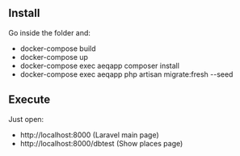 ## Install
Go inside the folder and:
- docker-compose build
- docker-compose up
- docker-compose exec aeqapp composer install
- docker-compose exec aeqapp php artisan migrate:fresh --seed

## Execute
Just open:
- http://localhost:8000 (Laravel main page)
- http://localhost:8000/dbtest (Show places page)